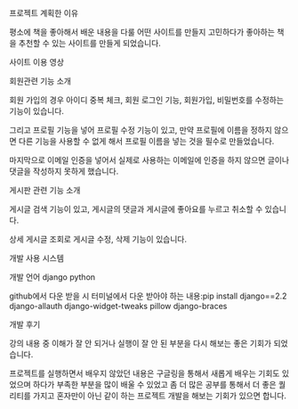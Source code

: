 프로젝트 계획한 이유

평소에 책을 좋아해서 배운 내용을 다룰 어떤 사이트를 만들지 고민하다가 좋아하는 책을 추천할 수 있는 사이트를 만들게 되었습니다.


사이트 이용 영상


회원관련 기능 소개

회원 가입의 경우 아이디 중복 체크, 회원 로그인 기능, 회원가입, 비밀번호를 수정하는 기능이 있습니다.

그리고 프로필 기능을 넣어 프로필 수정 기능이 있고, 만약 프로필에 이름을 정하지 않으면 다른 기능을 사용할 수 없게 해서 프로필 이름을 넣는 것을 필수로 만들었습니다.

마지막으로 이메일 인증을 넣어서 실제로 사용하는 이메일에 인증을 하지 않으면 글이나 댓글을 작성하지 못하게 했습니다.


게시판 관련 기능 소개

게시글 검색 기능이 있고, 게시글의 댓글과 게시글에 좋아요를 누르고 취소할 수 있습니다.

상세 게시글 조회로 게시글 수정, 삭제 기능이 있습니다.


개발 사용 시스템

개발 언어 django python

github에서 다운 받을 시 터미널에서 다운 받아야 하는 내용:pip install django==2.2 django-allauth django-widget-tweaks pillow django-braces

개발 후기

강의 내용 중 이해가 잘 안 되거나 실행이 잘 안 된 부분을 다시 해보는 좋은 기회가 되었습니다.

프로젝트를 실행하면서 배우지 않았던 내용은 구글링을 통해서 새롭게 배우는 기회도 있었으며 하다가 부족한 부분을 많이 배울 수 있었고 좀 더 많은 공부를 통해서 더 좋은 퀄리티를 가지고 혼자만이 아닌 같이 하는 프로젝트 개발을 해보는 기회가 있으면 합니다.



